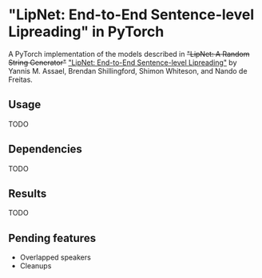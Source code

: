 # "LipNet: End-to-End Sentence-level Lipreading" in PyTorch
A PyTorch implementation of the models described in ~~"LipNet: A Random String Generator"~~ ["LipNet: End-to-End Sentence-level Lipreading"](https://arxiv.org/abs/1611.01599) by Yannis M. Assael, Brendan Shillingford, Shimon Whiteson, and Nando de Freitas.

## Usage
TODO

## Dependencies
TODO

## Results
TODO

## Pending features
- Overlapped speakers
- Cleanups
